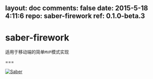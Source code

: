 layout: doc
comments: false
date: 2015-5-18 4:11:6
repo: saber-firework
ref: 0.1.0-beta.3
---

# saber-firework

适用于移动端的简单`MVP`模式实现

===

[![Saber](https://f.cloud.github.com/assets/157338/1485433/aeb5c72a-4714-11e3-87ae-7ef8ae66e605.png)](http://ecomfe.github.io/saber/)
